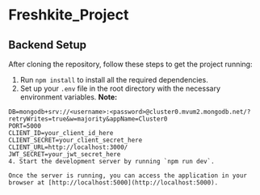 # Freshkite_Project

## Backend Setup

After cloning the repository, follow these steps to get the project running:

1. Run `npm install` to install all the required dependencies.
2.  Set up your `.env` file in the root directory with the necessary environment variables.
  **Note:**
   ```plaintext
   DB=mongodb+srv://<username>:<password>@cluster0.mvum2.mongodb.net/?retryWrites=true&w=majority&appName=Cluster0
   PORT=5000
   CLIENT_ID=your_client_id_here
   CLIENT_SECRET=your_client_secret_here
   CLIENT_URL=http://localhost:3000/
   JWT_SECRET=your_jwt_secret_here 
4. Start the development server by running `npm run dev`.

Once the server is running, you can access the application in your browser at [http://localhost:5000](http://localhost:5000).




